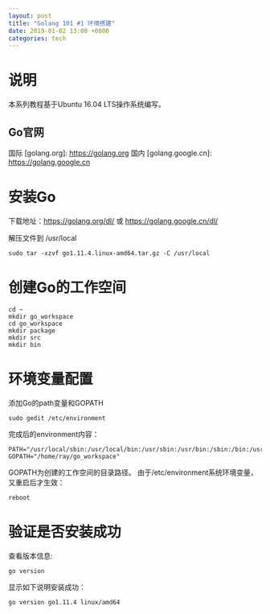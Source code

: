 ```yaml
---
layout: post
title: "Golang 101 #1 环境搭建"
date: 2019-01-02 13:00 +0800
categories: tech
---
```


# 说明
本系列教程基于Ubuntu 16.04 LTS操作系统编写。
## Go官网
国际 [golang.org]: https://golang.org
国内 [golang.google.cn]: https://golang.google.cn

# 安装Go
下载地址：https://golang.org/dl/ 或 https://golang.google.cn/dl/

解压文件到 /usr/local
```
sudo tar -xzvf go1.11.4.linux-amd64.tar.gz -C /usr/local
```

# 创建Go的工作空间
```
cd ~
mkdir go_workspace
cd go_workspace
mkdir package
mkdir src
mkdir bin
```

# 环境变量配置
添加Go的path变量和GOPATH
```
sudo gedit /etc/environment
```

完成后的environment内容：
```
PATH="/usr/local/sbin:/usr/local/bin:/usr/sbin:/usr/bin:/sbin:/bin:/usr/games:/usr/local/games:/usr/local/go/bin"
GOPATH="/home/ray/go_workspace"
```

GOPATH为创建的工作空间的目录路径。
由于/etc/environment系统环境变量，又重启后才生效：
```
reboot
```

# 验证是否安装成功
查看版本信息:
```
go version
```

显示如下说明安装成功：
```
go version go1.11.4 linux/amd64
```
